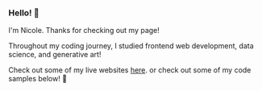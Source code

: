 ### Hello! 👋

I'm Nicole. Thanks for checking out my page! 

Throughout my coding journey, I studied frontend web development, data science, and generative art!

Check out some of my live websites [here](https://nicolekalexander.github.io/). 
or check out some of my code samples below! 
🥝
